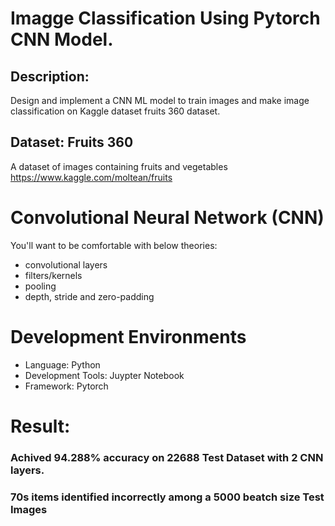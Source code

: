 # Imagge Classification Using Pytorch CNN Model.
## Description:
Design and implement a CNN ML model to train images and make image classification on Kaggle dataset fruits 360 dataset.

## Dataset: Fruits 360
A dataset of images containing fruits and vegetables https://www.kaggle.com/moltean/fruits

# Convolutional Neural Network (CNN)
You'll want to be comfortable with below theories:
* convolutional layers
* filters/kernels
* pooling
* depth, stride and zero-padding

# Development Environments
* Language: Python
* Development Tools: Juypter Notebook
* Framework: Pytorch

# Result:
### Achived 94.288% accuracy on 22688 Test Dataset with 2 CNN layers.
### 70s items identified incorrectly among a 5000 beatch size Test Images
